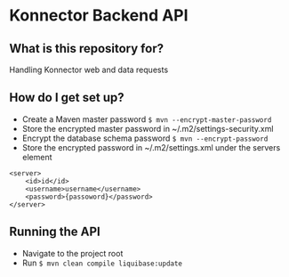 # Konnector Backend API

## What is this repository for?

Handling Konnector web and data requests

## How do I get set up?

* Create a Maven master password `$ mvn --encrypt-master-password`
* Store the encrypted master password in ~/.m2/settings-security.xml
* Encrypt the database schema password `$ mvn --encrypt-password`
* Store the encrypted password in ~/.m2/settings.xml under the servers element
```
<server>
    <id>id</id>
    <username>username</username>
    <password>{passoword}</password>
</server>
```

## Running the API

* Navigate to the project root
* Run `$ mvn clean compile liquibase:update`
